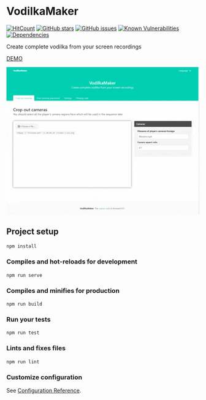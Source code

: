 # VodilkaMaker

[![HitCount](http://hits.dwyl.io/Rundik/VodilkaMaker.svg)](http://hits.dwyl.io/Rundik/VodilkaMaker)
[![GitHub stars](https://img.shields.io/github/stars/Rundik/VodilkaMaker.svg?style=flat-square)](https://github.com/Rundik/VodilkaMaker/stargazers)
[![GitHub issues](https://img.shields.io/github/issues/Rundik/VodilkaMaker.svg?style=flat-square)](https://github.com/Rundik/VodilkaMaker/issues)
[![Known Vulnerabilities](https://snyk.io/test/github/Rundik/VodilkaMaker/badge.svg?style=flat-square)](https://snyk.io/test/github/Rundik/VodilkaMaker)
[![Dependencies](https://img.shields.io/david/Rundik/VodilkaMaker?style=flat-square)](https://github.com/Rundik/VodilkaMaker/blob/master/package.json)

Create complete vodilka from your screen recordings

[DEMO](https://rundik.github.io/VodilkaMaker/)

![Demo gif](demo.gif)

## Project setup
```
npm install
```

### Compiles and hot-reloads for development
```
npm run serve
```

### Compiles and minifies for production
```
npm run build
```

### Run your tests
```
npm run test
```

### Lints and fixes files
```
npm run lint
```

### Customize configuration
See [Configuration Reference](https://cli.vuejs.org/config/).
